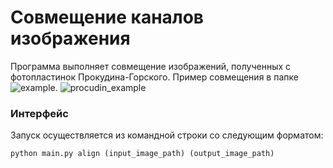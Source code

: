 # Совмещение каналов изображения

Программа выполняет совмещение изображений, полученных с фотопластинок Прокудина-Горского. Пример совмещения в папке ![example]().
![procudin_example](https://user-images.githubusercontent.com/76070534/143766444-cbbab5f3-3939-418e-b786-5b2a4661c81b.png)

### Интерфейс
Запуск осуществляется из командной строки со следующим форматом:
~~~
python main.py align (input_image_path) (output_image_path)
~~~
